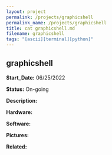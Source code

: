 ```yaml
---
layout: project
permalink: /projects/graphicshell
permalink_name: /projects/graphicshell
title: cat graphicshell.md
filename: graphicshell
tags: "[ascii][terminal][python]"
---
```

## graphicshell

**Start_Date:** 06/25/2022

**Status:** On-going

**Description:**

**Hardware:**

**Software:**

**Pictures:**

**Related:**

